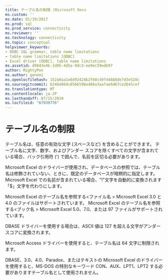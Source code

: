 ```yaml
---
title: テーブル名の制限 |Microsoft Docs
ms.custom: ''
ms.date: 01/19/2017
ms.prod: sql
ms.prod_service: connectivity
ms.reviewer: ''
ms.technology: connectivity
ms.topic: conceptual
helpviewer_keywords:
- ODBC SQL grammar, table name limitations
- table name limitations [ODBC]
- Excel driver [ODBC], table name limitations
ms.assetid: d9843e4b-1d05-4d5a-9dc3-ee9ec59edb97
author: MightyPen
ms.author: genemi
ms.openlocfilehash: 152a0aa1e8d92424b2f60c49f44888de7d3e528c
ms.sourcegitcommit: b2464064c0566590e486a3aafae6d67ce2645cef
ms.translationtype: MT
ms.contentlocale: ja-JP
ms.lasthandoff: 07/15/2019
ms.locfileid: "67939776"
---
```

# <a name="table-name-limitations"></a>テーブル名の制限
テーブル名は、任意の有効な文字 (スペースなど) を含めることができます。 テーブル名に文字、数字、およびアンダー スコアを除くすべての文字が含まれている場合、バック引用符 (') で囲んで、名前を区切る必要があります。  
  
 Microsoft Excel のドライバーが使用され、データベースの参照では、テーブル名は修飾されていない、ときに、既定のデータベースが暗黙的に指定します。 Microsoft Excel での名前が含まれている場合、"!"文字を自動的に変換されます「$」文字を代わりにします。  
  
 Microsoft Excel のテーブル名を参照する\<ファイル名 > Microsoft Excel 3.0 と 4.0 のファイルはサポートされています。 Microsoft Excel のテーブル名を参照する\<ブック名 > Microsoft Excel 5.0、7.0、または 97 ファイルがサポートされています。  
  
 DBASE ドライバーを使用する場合は、ASCII 値は 127 を超える文字がアンダー スコアに変換されます。  
  
 Microsoft Access ドライバーを使用すると、テーブル名は 64 文字に制限されます。  
  
 DBASE、3.0、4.0、Paradox、またはテキストの Microsoft Excel のドライバーを使用すると、MS-DOS の特別なキーワード CON、AUX、LPT1、LPT2 する必要がありますテーブル名として使用されません。
